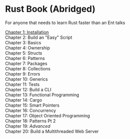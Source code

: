 Rust Book (Abridged)
====================

For anyone that needs to learn Rust faster than an Ent talks

[Chapter 1: Installation](CH1.md)  
Chapter 2: Build an "Easy" Script  
Chapter 3: Basics  
Chapter 4: Ownership  
Chapter 5: Structs  
Chapter 6: Patterns  
Chapter 7: Packages  
Chapter 8: Collections  
Chapter 9: Errors  
Chapter 10: Generics  
Chapter 11: Tests  
Chapter 12: Build a CLI  
Chapter 13: Functional Programming  
Chapter 14: Cargo  
Chapter 15: Smart Pointers  
Chapter 16: Concurrency  
Chapter 17: Object Oriented Programming  
Chapter 18: Patterns Pt 2  
Chapter 19: _Advanced_  
Chapter 20: Build a Multithreaded Web Server  

